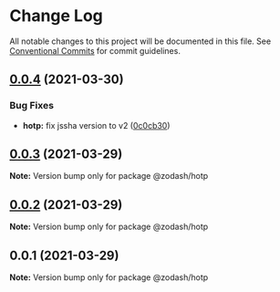 # Change Log

All notable changes to this project will be documented in this file.
See [Conventional Commits](https://conventionalcommits.org) for commit guidelines.

## [0.0.4](https://github.com/zcorky/zodash/compare/@zodash/hotp@0.0.3...@zodash/hotp@0.0.4) (2021-03-30)


### Bug Fixes

* **hotp:** fix jssha version to v2 ([0c0cb30](https://github.com/zcorky/zodash/commit/0c0cb3046a5bad11507aff1c0dc8ad17f067ad01))





## [0.0.3](https://github.com/zcorky/zodash/compare/@zodash/hotp@0.0.2...@zodash/hotp@0.0.3) (2021-03-29)

**Note:** Version bump only for package @zodash/hotp





## [0.0.2](https://github.com/zcorky/zodash/compare/@zodash/hotp@0.0.1...@zodash/hotp@0.0.2) (2021-03-29)

**Note:** Version bump only for package @zodash/hotp





## 0.0.1 (2021-03-29)

**Note:** Version bump only for package @zodash/hotp

